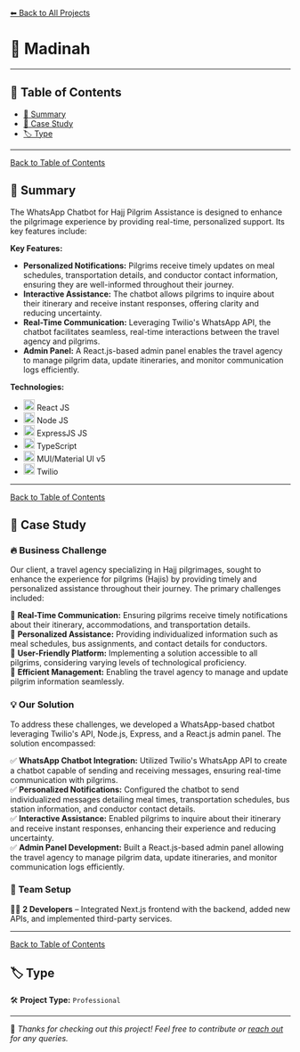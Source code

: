 [⬅ Back to All Projects](../README.md#my-work)

# 📌 Madinah

---

## 📖 Table of Contents  

- [📖 Summary](#-summary)  
- [📑 Case Study](#-case-study)  
- [🏷 Type](#-type)  

---
[Back to Table of Contents](#-table-of-contents)
## 📖 Summary  

The WhatsApp Chatbot for Hajj Pilgrim Assistance is designed to enhance the pilgrimage experience by providing real-time, personalized support. Its key features include:

**Key Features:**
- **Personalized Notifications:** Pilgrims receive timely updates on meal schedules, transportation details, and conductor contact information, ensuring they are well-informed throughout their journey.
- **Interactive Assistance:** The chatbot allows pilgrims to inquire about their itinerary and receive instant responses, offering clarity and reducing uncertainty.
- **Real-Time Communication:** Leveraging Twilio's WhatsApp API, the chatbot facilitates seamless, real-time interactions between the travel agency and pilgrims.
- **Admin Panel:** A React.js-based admin panel enables the travel agency to manage pilgrim data, update itineraries, and monitor communication logs efficiently.

**Technologies:** 
- <img src="https://encrypted-tbn0.gstatic.com/images?q=tbn:ANd9GcSlGmKtrnxElpqw3AExKXPWWBulcwjlvDJa1Q&s" width="20px"> React JS
- <img src="https://w1.pngwing.com/pngs/885/534/png-transparent-green-grass-nodejs-javascript-react-mean-angularjs-logo-symbol-thumbnail.png" width="20px"> Node JS
- <img src="https://encrypted-tbn0.gstatic.com/images?q=tbn:ANd9GcR2_RY4COV565Nju7b4ZI5tsPkJQT1imxdFXg&s" width="20px"> ExpressJS JS
- <img src="https://upload.wikimedia.org/wikipedia/commons/thumb/4/4c/Typescript_logo_2020.svg/768px-Typescript_logo_2020.svg.png" width="20px"> TypeScript
- <img src="https://encrypted-tbn0.gstatic.com/images?q=tbn:ANd9GcT5eWKWtRacZBDc33NENsW-OdRQ9BNMgMOalg&s" width="20px"> MUI/Material UI v5
- <img src="https://encrypted-tbn0.gstatic.com/images?q=tbn:ANd9GcSqpixak4BtVoWDqQAwdonOnhD765GC9CGnyg&s" width="20px"> Twilio

---
[Back to Table of Contents](#-table-of-contents)
## 📑 Case Study 

### 🔥 Business Challenge  

Our client, a travel agency specializing in Hajj pilgrimages, sought to enhance the experience for pilgrims (Hajis) by providing timely and personalized assistance throughout their journey. The primary challenges included:​  

🎯 **Real-Time Communication:** Ensuring pilgrims receive timely notifications about their itinerary, accommodations, and transportation details.  <br>
🎯 **Personalized Assistance:** Providing individualized information such as meal schedules, bus assignments, and contact details for conductors.  <br>
🎯 **User-Friendly Platform:** Implementing a solution accessible to all pilgrims, considering varying levels of technological proficiency.  <br>
🎯 **Efficient Management:** Enabling the travel agency to manage and update pilgrim information seamlessly.  <br>

### 💡 Our Solution  

To address these challenges, we developed a WhatsApp-based chatbot leveraging Twilio's API, Node.js, Express, and a React.js admin panel. The solution encompassed:​

✅ **WhatsApp Chatbot Integration:** Utilized Twilio's WhatsApp API to create a chatbot capable of sending and receiving messages, ensuring real-time communication with pilgrims.  <br>
✅ **Personalized Notifications:** Configured the chatbot to send individualized messages detailing meal times, transportation schedules, bus station information, and conductor contact details.<br>
✅ **Interactive Assistance:** Enabled pilgrims to inquire about their itinerary and receive instant responses, enhancing their experience and reducing uncertainty.  <br>
✅ **Admin Panel Development:** Built a React.js-based admin panel allowing the travel agency to manage pilgrim data, update itineraries, and monitor communication logs efficiently.<br>  

### 👥 Team Setup  

👨‍💻 **2 Developers** – Integrated Next.js frontend with the backend, added new APIs, and implemented third-party services.  

---
[Back to Table of Contents](#-table-of-contents)
## 🏷 Type  

🛠 **Project Type:** `Professional` 

---

🚀 *Thanks for checking out this project! Feel free to contribute or [reach out](mailto:bhatti.asad99@gmail.com) for any queries.*  
```
